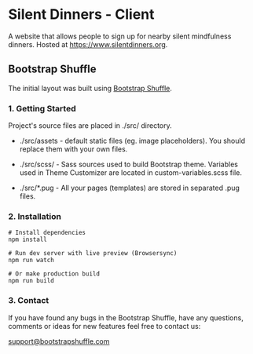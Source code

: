 # Silent Dinners - Client

A website that allows people to sign up for nearby silent mindfulness dinners. Hosted at https://www.silentdinners.org.

## Bootstrap Shuffle

The initial layout was built using [Bootstrap Shuffle](https://bootstrapshuffle.com).

### 1. Getting Started

Project's source files are placed in ./src/ directory.

- ./src/assets - default static files (eg. image placeholders). You should replace them with your own files.

- ./src/scss/ - Sass sources used to build Bootstrap theme. Variables used in Theme Customizer are located in custom-variables.scss file.

- ./src/\*.pug - All your pages (templates) are stored in separated .pug files.

### 2. Installation

```
# Install dependencies
npm install

# Run dev server with live preview (Browsersync)
npm run watch

# Or make production build
npm run build
```

### 3. Contact

If you have found any bugs in the Bootstrap Shuffle, have any questions,
comments or ideas for new features feel free to contact us:

support@bootstrapshuffle.com
